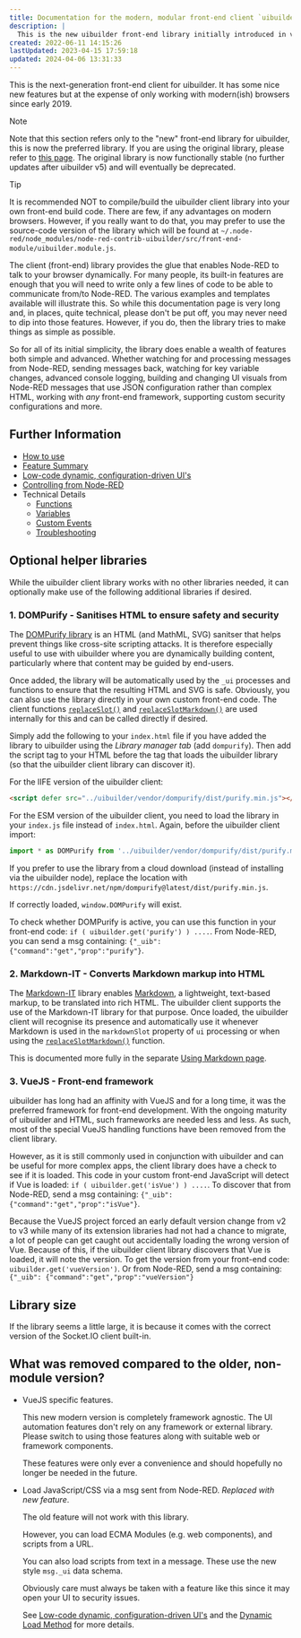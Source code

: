 ```yaml
---
title: Documentation for the modern, modular front-end client `uibuilder.esm.js` and `uibuilder.iife.js`
description: |
  This is the new uibuilder front-end library initially introduced in v5.1. It provides socket.io message connectivity to and from Node-RED, simplified message handling and a simple event handler for monitoring for new messages along with some helper utility functions. It also allows data-/configuration-driven interfaces to be created from JSON or Node-RED messages. IIFE (UMD) and ESM builds of the client are provided.
created: 2022-06-11 14:15:26
lastUpdated: 2023-04-15 17:59:18
updated: 2024-04-06 13:31:33
---
```


This is the next-generation front-end client for uibuilder. It has some nice new features but at the expense of only working with modern(ish) browsers since early 2019.

> [!NOTE]
> Note that this section refers only to the "new" front-end library for uibuilder, this is now the preferred library. If you are using the original library, please refer to [this page](front-end-library.md). The original library is now functionally stable (no further updates after uibuilder v5) and will eventually be deprecated.

> [!TIP]
> It is recommended NOT to compile/build the uibuilder client library into your own front-end build code. There are few, if any advantages on modern browsers. However, if you really want to do that, you may prefer to use the source-code version of the library which will be found at `~/.node-red/node_modules/node-red-contrib-uibuilder/src/front-end-module/uibuilder.module.js`.


The client (front-end) library provides the glue that enables Node-RED to talk to your browser dynamically. For many people, its built-in features are enough that you will need to write only a few lines of code to be able to communicate from/to Node-RED. The various examples and templates available will illustrate this. So while this documentation page is very long and, in places, quite technical, please don't be put off, you may never need to dip into those features. However, if you do, then the library tries to make things as simple as possible.

So for all of its initial simplicity, the library does enable a wealth of features both simple and advanced. Whether watching for and processing messages from Node-RED, sending messages back, watching for key variable changes, advanced console logging, building and changing UI visuals from Node-RED messages that use JSON configuration rather than complex HTML, working with _any_ front-end framework, supporting custom security configurations and more.

## Further Information

- [How to use](client-docs/how-to-use)
- [Feature Summary](client-docs/features.md)
- [Low-code dynamic, configuration-driven UI's](client-docs/config-driven-ui.md)
- [Controlling from Node-RED](client-docs/control-from-node-red.md)
- Technical Details
  - [Functions](client-docs/functions.md)
  - [Variables](client-docs/variables.md)
  - [Custom Events](client-docs/custom-events.md)
  - [Troubleshooting](client-docs/troubleshooting.md)

## Optional helper libraries

While the uibuilder client library works with no other libraries needed, it can optionally make use of the following additional libraries if desired.

### 1. DOMPurify - Sanitises HTML to ensure safety and security

The [DOMPurify library](https://github.com/cure53/DOMPurify) is an HTML (and MathML, SVG) sanitser that helps prevent things like cross-site scripting attacks. It is therefore especially useful to use with uibuilder where you are dynamically building content, particularly where that content may be guided by end-users.

Once added, the library will be automatically used by the `_ui` processes and functions to ensure that the resulting HTML and SVG is safe. Obviously, you can also use the library directly in your own custom front-end code. The client functions [`replaceSlot()`](client-docs/functions#replaceslotel-component-replace-or-add-an-html-element39s-slot-from-text-or-an-html-string) and [`replaceSlotMarkdown()`](client-docs/functions#replaceslotmarkdownel-component-replace-or-add-an-html-element39s-slot-from-a-markdown-string) are used internally for this and can be called directly if desired.

Simply add the following to your `index.html` file if you have added the library to uibuilder using the *Library manager tab* (add `dompurify`). Then add the script tag to your HTML before the tag that loads the uibuilder library (so that the uibuilder client library can discover it).

For the IIFE version of the uibuilder client:

```html
<script defer src="../uibuilder/vendor/dompurify/dist/purify.min.js"></script>
```

For the ESM version of the uibuilder client, you need to load the library in your `index.js` file instead of `index.html`. Again, before the uibuilder client import:

```javascript
import * as DOMPurify from '../uibuilder/vendor/dompurify/dist/purify.min.js'
```

If you prefer to use the library from a cloud download (instead of installing via the uibuilder node), replace the location with `https://cdn.jsdelivr.net/npm/dompurify@latest/dist/purify.min.js`.

If correctly loaded, `window.DOMPurify` will exist.

To check whether DOMPurify is active, you can use this function in your front-end code: `if ( uibuilder.get('purify') ) ....`. From Node-RED, you can send a msg containing: `{"_uib": {"command":"get","prop":"purify"}`.

### 2. Markdown-IT - Converts Markdown markup into HTML

The [Markdown-IT](https://markdown-it.github.io/) library enables [Markdown](https://en.wikipedia.org/wiki/Markdown), a lightweight, text-based markup, to be translated into rich HTML. The uibuilder client supports the use of the Markdown-IT library for that purpose. Once loaded, the uibuilder client will recognise its presence and automatically use it whenever Markdown is used in the `markdownSlot` property of `ui` processing or when using the [`replaceSlotMarkdown()`](client-docs/functions#replaceslotmarkdown) function.

This is documented more fully in the separate [Using Markdown page](client-docs/markdown).

### 3. VueJS - Front-end framework

uibuilder has long had an affinity with VueJS and for a long time, it was the preferred framework for front-end development. With the ongoing maturity of uibuilder and HTML, such frameworks are needed less and less. As such, most of the special VueJS handling functions have been removed from the client library.

However, as it is still commonly used in conjunction with uibuilder and can be useful for more complex apps, the client library does have a check to see if it is loaded. This code in your custom front-end JavaScript will detect if Vue is loaded: `if ( uibuilder.get('isVue') ) ....`. To discover that from Node-RED, send a msg containing: `{"_uib": {"command":"get","prop":"isVue"}`.

Because the VueJS project forced an early default version change from v2 to v3 while many of its extension libraries had not had a chance to migrate, a lot of people can get caught out accidentally loading the wrong version of Vue. Because of this, if the uibuilder client library discovers that Vue is loaded, it will note the version. To get the version from your front-end code: `uibuilder.get('vueVersion')`. Or from Node-RED, send a msg containing: `{"_uib": {"command":"get","prop":"vueVersion"}`

## Library size

If the library seems a little large, it is because it comes with the correct version of the Socket.IO client built-in.

## What was removed compared to the older, non-module version?

* VueJS specific features.
  
  This new modern version is completely framework agnostic. The UI automation features don't rely on any framework or external library. Please switch to using those features along with suitable web or framework components.

  These features were only ever a convenience and should hopefully no longer be needed in the future.

* Load JavaScript/CSS via a msg sent from Node-RED. _Replaced with new feature_.
  
  The old feature will not work with this library.

  However, you can load ECMA Modules (e.g. web components), and scripts from a URL.

  You can also load scripts from text in a message. These use the new style `msg._ui` data schema.

  Obviously care must always be taken with a feature like this since it may open your UI to security issues.

  See [Low-code dynamic, configuration-driven UI's](client-docs/config-driven-ui.md) and the [Dynamic Load Method](client-docs/config-driven-ui.md#method-load) for more details.
